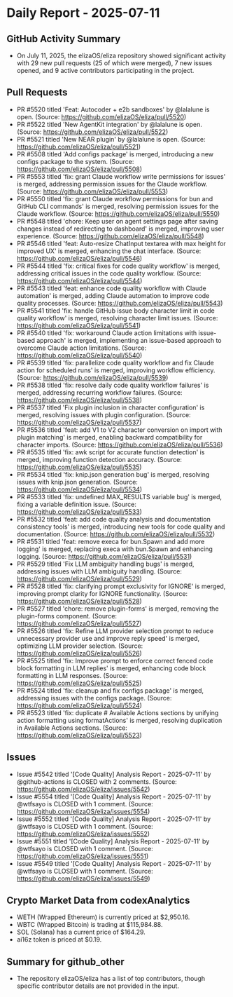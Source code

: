 # Daily Report - 2025-07-11

## GitHub Activity Summary
- On July 11, 2025, the elizaOS/eliza repository showed significant activity with 29 new pull requests (25 of which were merged), 7 new issues opened, and 9 active contributors participating in the project.

## Pull Requests
- PR #5520 titled 'Feat: Autocoder + e2b sandboxes' by @lalalune is open. (Source: https://github.com/elizaOS/eliza/pull/5520)
- PR #5522 titled 'New AgentKit integration' by @lalalune is open. (Source: https://github.com/elizaOS/eliza/pull/5522)
- PR #5521 titled 'New NEAR plugin' by @lalalune is open. (Source: https://github.com/elizaOS/eliza/pull/5521)
- PR #5508 titled 'Add configs package' is merged, introducing a new configs package to the system. (Source: https://github.com/elizaOS/eliza/pull/5508)
- PR #5553 titled 'fix: grant Claude workflow write permissions for issues' is merged, addressing permission issues for the Claude workflow. (Source: https://github.com/elizaOS/eliza/pull/5553)
- PR #5550 titled 'fix: grant Claude workflow permissions for bun and GitHub CLI commands' is merged, resolving permission issues for the Claude workflow. (Source: https://github.com/elizaOS/eliza/pull/5550)
- PR #5548 titled 'chore: Keep user on agent settings page after saving changes instead of redirecting to dashboard' is merged, improving user experience. (Source: https://github.com/elizaOS/eliza/pull/5548)
- PR #5546 titled 'feat: Auto-resize ChatInput textarea with max height for improved UX' is merged, enhancing the chat interface. (Source: https://github.com/elizaOS/eliza/pull/5546)
- PR #5544 titled 'fix: critical fixes for code quality workflow' is merged, addressing critical issues in the code quality workflow. (Source: https://github.com/elizaOS/eliza/pull/5544)
- PR #5543 titled 'feat: enhance code quality workflow with Claude automation' is merged, adding Claude automation to improve code quality processes. (Source: https://github.com/elizaOS/eliza/pull/5543)
- PR #5541 titled 'fix: handle GitHub issue body character limit in code quality workflow' is merged, resolving character limit issues. (Source: https://github.com/elizaOS/eliza/pull/5541)
- PR #5540 titled 'fix: workaround Claude action limitations with issue-based approach' is merged, implementing an issue-based approach to overcome Claude action limitations. (Source: https://github.com/elizaOS/eliza/pull/5540)
- PR #5539 titled 'fix: parallelize code quality workflow and fix Claude action for scheduled runs' is merged, improving workflow efficiency. (Source: https://github.com/elizaOS/eliza/pull/5539)
- PR #5538 titled 'fix: resolve daily code quality workflow failures' is merged, addressing recurring workflow failures. (Source: https://github.com/elizaOS/eliza/pull/5538)
- PR #5537 titled 'Fix plugin inclusion in character configuration' is merged, resolving issues with plugin configuration. (Source: https://github.com/elizaOS/eliza/pull/5537)
- PR #5536 titled 'feat: add V1 to V2 character conversion on import with plugin matching' is merged, enabling backward compatibility for character imports. (Source: https://github.com/elizaOS/eliza/pull/5536)
- PR #5535 titled 'fix: awk script for accurate function detection' is merged, improving function detection accuracy. (Source: https://github.com/elizaOS/eliza/pull/5535)
- PR #5534 titled 'fix: knip.json generation bug' is merged, resolving issues with knip.json generation. (Source: https://github.com/elizaOS/eliza/pull/5534)
- PR #5533 titled 'fix: undefined MAX_RESULTS variable bug' is merged, fixing a variable definition issue. (Source: https://github.com/elizaOS/eliza/pull/5533)
- PR #5532 titled 'feat: add code quality analysis and documentation consistency tools' is merged, introducing new tools for code quality and documentation. (Source: https://github.com/elizaOS/eliza/pull/5532)
- PR #5531 titled 'feat: remove execa for bun.Spawn and add more logging' is merged, replacing execa with bun.Spawn and enhancing logging. (Source: https://github.com/elizaOS/eliza/pull/5531)
- PR #5529 titled 'Fix LLM ambiguity handling bugs' is merged, addressing issues with LLM ambiguity handling. (Source: https://github.com/elizaOS/eliza/pull/5529)
- PR #5528 titled 'fix: clarifying prompt exclusivity for IGNORE' is merged, improving prompt clarity for IGNORE functionality. (Source: https://github.com/elizaOS/eliza/pull/5528)
- PR #5527 titled 'chore: remove plugin-forms' is merged, removing the plugin-forms component. (Source: https://github.com/elizaOS/eliza/pull/5527)
- PR #5526 titled 'fix: Refine LLM provider selection prompt to reduce unnecessary provider use and improve reply speed' is merged, optimizing LLM provider selection. (Source: https://github.com/elizaOS/eliza/pull/5526)
- PR #5525 titled 'fix: Improve prompt to enforce correct fenced code block formatting in LLM replies' is merged, enhancing code block formatting in LLM responses. (Source: https://github.com/elizaOS/eliza/pull/5525)
- PR #5524 titled 'fix: cleanup and fix configs package' is merged, addressing issues with the configs package. (Source: https://github.com/elizaOS/eliza/pull/5524)
- PR #5523 titled 'fix: duplicate # Available Actions sections by unifying action formatting using formatActions' is merged, resolving duplication in Available Actions sections. (Source: https://github.com/elizaOS/eliza/pull/5523)

## Issues
- Issue #5542 titled '[Code Quality] Analysis Report - 2025-07-11' by @github-actions is CLOSED with 2 comments. (Source: https://github.com/elizaOS/eliza/issues/5542)
- Issue #5554 titled '[Code Quality] Analysis Report - 2025-07-11' by @wtfsayo is CLOSED with 1 comment. (Source: https://github.com/elizaOS/eliza/issues/5554)
- Issue #5552 titled '[Code Quality] Analysis Report - 2025-07-11' by @wtfsayo is CLOSED with 1 comment. (Source: https://github.com/elizaOS/eliza/issues/5552)
- Issue #5551 titled '[Code Quality] Analysis Report - 2025-07-11' by @wtfsayo is CLOSED with 1 comment. (Source: https://github.com/elizaOS/eliza/issues/5551)
- Issue #5549 titled '[Code Quality] Analysis Report - 2025-07-11' by @wtfsayo is CLOSED with 1 comment. (Source: https://github.com/elizaOS/eliza/issues/5549)

## Crypto Market Data from codexAnalytics
- WETH (Wrapped Ethereum) is currently priced at $2,950.16.
- WBTC (Wrapped Bitcoin) is trading at $115,984.88.
- SOL (Solana) has a current price of $164.29.
- ai16z token is priced at $0.19.

## Summary for github_other
- The repository elizaOS/eliza has a list of top contributors, though specific contributor details are not provided in the input.